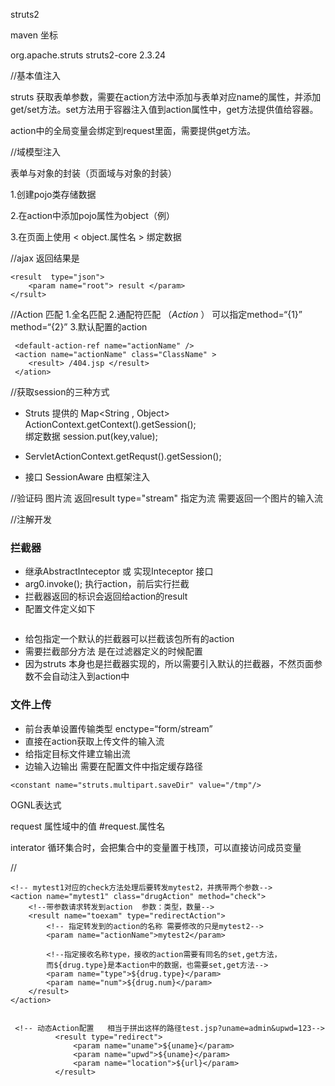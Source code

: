 struts2

maven 坐标

<dependency>
   <groupId>org.apache.struts</groupId>
   <artifactId>struts2-core</artifactId>
   <version>2.3.24</version>
  </dependency>



//基本值注入

struts 获取表单参数，需要在action方法中添加与表单对应name的属性，并添加get/set方法。set方法用于容器注入值到action属性中，get方法提供值给容器。

action中的全局变量会绑定到request里面，需要提供get方法。



//域模型注入

表单与对象的封装（页面域与对象的封装）

1.创建pojo类存储数据

2.在action中添加pojo属性为object（例）

3.在页面上使用 < object.属性名 >  绑定数据





//ajax
返回结果是
```
<result  type="json">
	<param name="root"> result </param>
</rsult>

```

//Action 匹配
1.全名匹配
2.通配符匹配 （*Action* ） 可以指定method=“{1}”  method=“{2}”
3.默认配置的action 
```
 <default-action-ref name="actionName" />
 <action name="actionName" class="ClassName" >
 	<result> /404.jsp </result>
 </ation>
```

//获取session的三种方式

*  Struts 提供的 Map<String , Object>  ActionContext.getContext().getSession();   
绑定数据  session.put(key,value);

* ServletActionContext.getRequst().getSession();

* 接口 SessionAware 由框架注入

//验证码 图片流
返回result type="stream" 指定为流
需要返回一个图片的输入流


//注解开发



### 拦截器
* 继承AbstractInteceptor 或 实现Inteceptor 接口
* arg0.invoke(); 执行action，前后实行拦截
* 拦截器返回的标识会返回给action的result
* 配置文件定义如下
```

```
* 给包指定一个默认的拦截器可以拦截该包所有的action
* 需要拦截部分方法 是在过滤器定义的时候配置
* 因为struts 本身也是拦截器实现的，所以需要引入默认的拦截器，不然页面参数不会自动注入到action中


### 文件上传
* 前台表单设置传输类型 enctype=“form/stream”
* 直接在action获取上传文件的输入流
* 给指定目标文件建立输出流
* 边输入边输出
需要在配置文件中指定缓存路径
```
<constant name="struts.multipart.saveDir" value="/tmp"/>
```

OGNL表达式

request 属性域中的值
#request.属性名

interator 循环集合时，会把集合中的变量置于栈顶，可以直接访问成员变量



//
```
<!-- mytest1对应的check方法处理后要转发mytest2，并携带两个参数-->
<action name="mytest1" class="drugAction" method="check">
    <!--带参数请求转发到action  参数：类型，数量-->
    <result name="toexam" type="redirectAction">
        <!-- 指定转发到的action的名称 需要修改的只是mytest2-->
        <param name="actionName">mytest2</param>
 
        <!--指定接收名称type，接收的action需要有同名的set,get方法，
        而${drug.type}是本action中的数据，也需要set,get方法-->
        <param name="type">${drug.type}</param>
        <param name="num">${drug.num}</param>
    </result>
</action>


 <!-- 动态Action配置   相当于拼出这样的路径test.jsp?uname=admin&upwd=123-->
          <result type="redirect">
              <param name="uname">${uname}</param>
              <param name="upwd">${uname}</param>
              <param name="location">${url}</param>
          </result>
 
 
 
```












